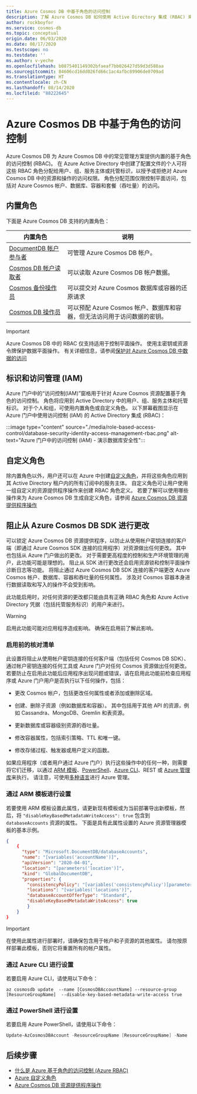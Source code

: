 ```yaml
---
title: Azure Cosmos DB 中基于角色的访问控制
description: 了解 Azure Cosmos DB 如何使用 Active Directory 集成 (RBAC) 来提供数据库保护。
author: rockboyfor
ms.service: cosmos-db
ms.topic: conceptual
origin.date: 06/03/2020
ms.date: 08/17/2020
ms.testscope: no
ms.testdate: ''
ms.author: v-yeche
ms.openlocfilehash: b0875401149302bfaeaf7bb026427d59d3d588aa
ms.sourcegitcommit: 84606cd16dd026fd66c1ac4afbc89906de0709ad
ms.translationtype: HT
ms.contentlocale: zh-CN
ms.lasthandoff: 08/14/2020
ms.locfileid: "88222645"
---
```

<!--Verify Successfully-->
# <a name="role-based-access-control-in-azure-cosmos-db"></a>Azure Cosmos DB 中基于角色的访问控制

Azure Cosmos DB 为 Azure Cosmos DB 中的常见管理方案提供内置的基于角色的访问控制 (RBAC)。 在 Azure Active Directory 中创建了配置文件的个人可将这些 RBAC 角色分配给用户、组、服务主体或托管标识，以授予或拒绝对 Azure Cosmos DB 中的资源和操作的访问权限。 角色分配范围仅限控制平面访问，包括对 Azure Cosmos 帐户、数据库、容器和套餐（吞吐量）的访问。

## <a name="built-in-roles"></a>内置角色

下面是 Azure Cosmos DB 支持的内置角色：

|**内置角色** |**说明**  |
|---------|---------|
|[DocumentDB 帐户参与者](../role-based-access-control/built-in-roles.md#documentdb-account-contributor)|可管理 Azure Cosmos DB 帐户。|
|[Cosmos DB 帐户读取者](../role-based-access-control/built-in-roles.md#cosmos-db-account-reader-role)|可以读取 Azure Cosmos DB 帐户数据。|
|[Cosmos 备份操作员](../role-based-access-control/built-in-roles.md#cosmosbackupoperator)|可以提交对 Azure Cosmos 数据库或容器的还原请求|
|[Cosmos DB 操作员](../role-based-access-control/built-in-roles.md#cosmos-db-operator)|可以预配 Azure Cosmos 帐户、数据库和容器，但无法访问用于访问数据的密钥。|

> [!IMPORTANT]
> Azure Cosmos DB 中的 RBAC 仅支持适用于控制平面操作。 使用主密钥或资源令牌保护数据平面操作。 有关详细信息，请参阅[保护对 Azure Cosmos DB 中数据的访问](secure-access-to-data.md)

## <a name="identity-and-access-management-iam"></a>标识和访问管理 (IAM)

Azure 门户中的“访问控制(IAM)”窗格用于针对 Azure Cosmos 资源配置基于角色的访问控制。 角色将应用到 Active Directory 中的用户、组、服务主体和托管标识。 对于个人和组，可使用内置角色或自定义角色。 以下屏幕截图显示在 Azure 门户中使用访问控制 (IAM) 的 Active Directory 集成 (RBAC)：

:::image type="content" source="./media/role-based-access-control/database-security-identity-access-management-rbac.png" alt-text="Azure 门户中的访问控制 (IAM) - 演示数据库安全性":::

## <a name="custom-roles"></a>自定义角色

除内置角色以外，用户还可以在 Azure 中创建[自定义角色](../role-based-access-control/custom-roles.md)，并将这些角色应用到其 Active Directory 租户内的所有订阅中的服务主体。 自定义角色可让用户使用一组自定义的资源提供程序操作来创建 RBAC 角色定义。 若要了解可以使用哪些操作来为 Azure Cosmos DB 生成自定义角色，请参阅 [Azure Cosmos DB 资源提供程序操作](../role-based-access-control/resource-provider-operations.md#microsoftdocumentdb)

<a name="prevent-sdk-changes"></a>
<a name="preventing-changes-from-cosmos-sdk"></a>
## <a name="preventing-changes-from-the-azure-cosmos-db-sdks"></a>阻止从 Azure Cosmos DB SDK 进行更改

可以锁定 Azure Cosmos DB 资源提供程序，以防止从使用帐户密钥连接的客户端（即通过 Azure Cosmos SDK 连接的应用程序）对资源做出任何更改。 其中也包括从 Azure 门户做出的更改。 对于需要更高程度的控制和生产环境管理的用户，此功能可能是理想的。 阻止从 SDK 进行更改还会启用资源锁和控制平面操作诊断日志等功能。 将阻止通过 Azure Cosmos DB SDK 连接的客户端更改 Azure Cosmos 帐户、数据库、容器和吞吐量的任何属性。 涉及对 Cosmos 容器本身进行数据读取和写入的操作不会受到影响。

此功能启用时，对任何资源的更改都只能由具有正确 RBAC 角色和 Azure Active Directory 凭据（包括托管服务标识）的用户来进行。

> [!WARNING]
> 启用此功能可能对应用程序造成影响。 确保在启用前了解此影响。

### <a name="check-list-before-enabling"></a>启用前的核对清单

此设置将阻止从使用帐户密钥连接的任何客户端（包括任何 Cosmos DB SDK）、通过帐户密钥连接的任何工具或 Azure 门户对任何 Cosmos 资源做出任何更改。 若要防止在启用此功能后应用程序出现问题或错误，请在启用此功能前检查应用程序或 Azure 门户用户是否执行以下任何操作，包括：

- 更改 Cosmos 帐户，包括更改任何属性或者添加或删除区域。

- 创建、删除子资源（例如数据库和容器）。 其中包括用于其他 API 的资源，例如 Cassandra、MongoDB、Gremlin 和表资源。

- 更新数据库或容器级别资源的吞吐量。

- 修改容器属性，包括索引策略、TTL 和唯一键。

- 修改存储过程、触发器或用户定义的函数。

如果应用程序（或者用户通过 Azure 门户）执行这些操作中的任何一种，则需要将它们迁移，以通过 [ARM 模板](manage-sql-with-resource-manager.md)、[PowerShell](manage-with-powershell.md)、[Azure CLI](manage-with-cli.md)、REST 或 [Azure 管理库](https://github.com/Azure-Samples/cosmos-management-net)来执行。 请注意，可使用[多种语言](/?product=featured#languages-and-tools)进行 Azure 管理。

### <a name="set-via-arm-template"></a>通过 ARM 模板进行设置

若要使用 ARM 模板设置此属性，请更新现有模板或为当前部署导出新模板，然后，将 `"disableKeyBasedMetadataWriteAccess": true` 包含到 `databaseAccounts` 资源的属性。 下面是具有此属性设置的 Azure 资源管理器模板的基本示例。

```json
{
    {
      "type": "Microsoft.DocumentDB/databaseAccounts",
      "name": "[variables('accountName')]",
      "apiVersion": "2020-04-01",
      "location": "[parameters('location')]",
      "kind": "GlobalDocumentDB",
      "properties": {
        "consistencyPolicy": "[variables('consistencyPolicy')[parameters('defaultConsistencyLevel')]]",
        "locations": "[variables('locations')]",
        "databaseAccountOfferType": "Standard",
        "disableKeyBasedMetadataWriteAccess": true
        }
    }
}
```

> [!IMPORTANT]
> 在使用此属性进行部署时，请确保包含用于帐户和子资源的其他属性。 请勿按原样部署此模板，否则它将重置所有的帐户属性。

### <a name="set-via-azure-cli"></a>通过 Azure CLI 进行设置

若要启用 Azure CLI，请使用以下命令：

```azurecli
az cosmosdb update  --name [CosmosDBAccountName] --resource-group [ResourceGroupName]  --disable-key-based-metadata-write-access true

```

### <a name="set-via-powershell"></a>通过 PowerShell 进行设置

若要启用 Azure PowerShell，请使用以下命令：

```powershell
Update-AzCosmosDBAccount -ResourceGroupName [ResourceGroupName] -Name [CosmosDBAccountName] -DisableKeyBasedMetadataWriteAccess true
```

## <a name="next-steps"></a>后续步骤

- [什么是 Azure 基于角色的访问控制 (Azure RBAC)](../role-based-access-control/overview.md)
- [Azure 自定义角色](../role-based-access-control/custom-roles.md)
- [Azure Cosmos DB 资源提供程序操作](../role-based-access-control/resource-provider-operations.md#microsoftdocumentdb)

<!-- Update_Description: update meta properties, wording update, update link -->